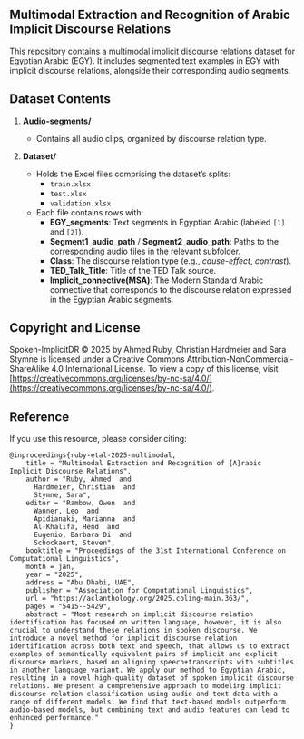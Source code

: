 ## Multimodal Extraction and Recognition of Arabic Implicit Discourse Relations

This repository contains a multimodal implicit discourse relations dataset for Egyptian Arabic (EGY). It includes segmented text examples in EGY with implicit discourse relations, alongside their corresponding audio segments.

## Dataset Contents


1. **Audio-segments/**  
   - Contains all audio clips, organized by discourse relation type.  


2. **Dataset/**  
   - Holds the Excel files comprising the dataset’s splits:
     - `train.xlsx`  
     - `test.xlsx`  
     - `validation.xlsx`
   - Each file contains rows with:
     - **EGY_segments**: Text segments in Egyptian Arabic (labeled `[1]` and `[2]`).  
     - **Segment1_audio_path** / **Segment2_audio_path**: Paths to the corresponding audio files in the relevant subfolder.  
     - **Class**: The discourse relation type (e.g., *cause-effect*, *contrast*).  
     - **TED_Talk_Title**: Title of the TED Talk source.  
     - **Implicit_connective(MSA)**: The Modern Standard Arabic connective that corresponds to the discourse relation expressed in the Egyptian Arabic segments.

## Copyright and License

Spoken-ImplicitDR © 2025 by Ahmed Ruby, Christian Hardmeier and Sara Stymne is licensed under a Creative Commons Attribution-NonCommercial-ShareAlike 4.0 International License. To view a copy of this license, visit [https://creativecommons.org/licenses/by-nc-sa/4.0/](https://creativecommons.org/licenses/by-nc-sa/4.0/).


## Reference
If you use this resource, please consider citing:
```plaintext
@inproceedings{ruby-etal-2025-multimodal,
    title = "Multimodal Extraction and Recognition of {A}rabic Implicit Discourse Relations",
    author = "Ruby, Ahmed  and
      Hardmeier, Christian  and
      Stymne, Sara",
    editor = "Rambow, Owen  and
      Wanner, Leo  and
      Apidianaki, Marianna  and
      Al-Khalifa, Hend  and
      Eugenio, Barbara Di  and
      Schockaert, Steven",
    booktitle = "Proceedings of the 31st International Conference on Computational Linguistics",
    month = jan,
    year = "2025",
    address = "Abu Dhabi, UAE",
    publisher = "Association for Computational Linguistics",
    url = "https://aclanthology.org/2025.coling-main.363/",
    pages = "5415--5429",
    abstract = "Most research on implicit discourse relation identification has focused on written language, however, it is also crucial to understand these relations in spoken discourse. We introduce a novel method for implicit discourse relation identification across both text and speech, that allows us to extract examples of semantically equivalent pairs of implicit and explicit discourse markers, based on aligning speech+transcripts with subtitles in another language variant. We apply our method to Egyptian Arabic, resulting in a novel high-quality dataset of spoken implicit discourse relations. We present a comprehensive approach to modeling implicit discourse relation classification using audio and text data with a range of different models. We find that text-based models outperform audio-based models, but combining text and audio features can lead to enhanced performance."
}

